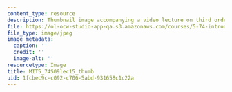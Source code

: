 ```yaml
---
content_type: resource
description: Thumbnail image accompanying a video lecture on third order spectroscopy.
file: https://ol-ocw-studio-app-qa.s3.amazonaws.com/courses/5-74-introductory-quantum-mechanics-ii-spring-2009/1fcbec9cc092c7065abd931658c1c22a_MIT5_74S09lec15_thumb.jpg
file_type: image/jpeg
image_metadata:
  caption: ''
  credit: ''
  image-alt: ''
resourcetype: Image
title: MIT5_74S09lec15_thumb
uid: 1fcbec9c-c092-c706-5abd-931658c1c22a
---
```

